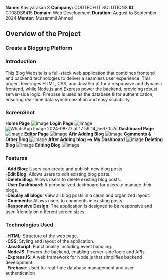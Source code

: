 **Name:** Kaviyarasan S
**Company:** CODTECH IT SOLUTIONS
**ID:** CT08DS6415
**Domain:** Web Development
**Duration:** August to September 2024
**Mentor:** Muzammil Ahmed

## Overview of the Project

### Create a Blogging Platform

### Introduction
This Blog Website is a full-stack web application that combines frontend and backend technologies to deliver a seamless user experience. This project leverages HTML, CSS, and JavaScript for a responsive and dynamic frontend, while Node.js and Express power the backend, providing robust server-side logic. Firebase is used as the database & for authentication, ensuring real-time data synchronization and easy scalability.

### ScreenShot
**Home Page**
![image](https://github.com/user-attachments/assets/840f3389-c7b9-4a1e-9d50-8a79e64aab12)
**Login Page**
![image](https://github.com/user-attachments/assets/80f41714-a5df-4b4e-a24d-46ed6492819e)
![WhatsApp Image 2024-08-27 at 17 59 14_5e670c7c](https://github.com/user-attachments/assets/02b66722-96b6-491f-8609-90c6aacbb3b0)
**Dashboard Page**
![image](https://github.com/user-attachments/assets/b1b4b753-1988-47f3-829c-ff5658c52643)
**Editor Page**
![image](https://github.com/user-attachments/assets/eaa5ee67-6f29-4609-b3c9-698c84923539)
**Aftr Adding Blog**
![image](https://github.com/user-attachments/assets/cc9f6d66-e2b7-4398-8be6-e0b8310c01f6)
**Comments & Other Blog**
![image](https://github.com/user-attachments/assets/d59f4620-6d70-49a4-baca-62156dd47971)
**After Adding blog --> My Dashboard**
![image](https://github.com/user-attachments/assets/dd779254-7e5e-4d66-bb62-f69957cc2c39)
**Deleting Blog**
![image](https://github.com/user-attachments/assets/e77d0058-4ce7-43ae-8afc-296f8951a055)
**Editing Blog**
![image](https://github.com/user-attachments/assets/54629a3c-e514-4788-834f-36dfe1f93357)


### Features
-**Add Blog**: Users can create and publish new blog posts.<br>
-**Edit Blog**: Allows users to edit existing blog posts.<br>
-**Delete Blog**: Allows users to delete existing blog posts.<br>
-**User Dashboard**: A personalized dashboard for users to manage their blogs.<br>
-**Display all blogs**:  View all blog posts in a clean and organized layout.<br>
-**Comments**: Allows users to comments in existing posts.<br>
-**Responsive Design**: The application is designed to be responsive and user-friendly on different screen sizes.<br>

### Technologies Used
-**HTML**: Structure of the web page.<br>
-**CSS**: Styling and layout of the application.<br>
-**JavaScript**: Functionality including event handling.<br>
-**NodeJS**: Powers the backend, enabling server-side logic and APIs.<br>
-**ExpressJS**: A web framework for Node.js that simplifies backend development.<br>
-**Firebase**: Used for real-time database management and user authentication<br>
